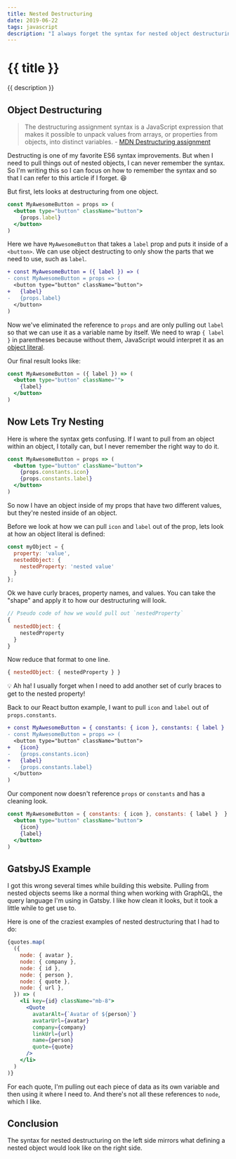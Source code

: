 ```yaml
---
title: Nested Destructuring
date: 2019-06-22
tags: javascript
description: "I always forget the syntax for nested object destructuring. So I wrote this article so that I don't forget again."
---
```


# {{ title }}

{{ description }}

## Object Destructuring

> The destructuring assignment syntax is a JavaScript expression that makes it possible to unpack values from arrays, or properties from objects, into distinct variables. - [MDN Destructuring assignment](https://developer.mozilla.org/en-US/docs/Web/JavaScript/Reference/Operators/Destructuring_assignment)

Destructing is one of my favorite ES6 syntax improvements. But when I need to pull things out of nested objects, I can never remember the syntax. So I'm writing this so I can focus on how to remember the syntax and so that I can refer to this article if I forget. 😆

But first, lets looks at destructuring from one object.

```jsx
const MyAwesomeButton = props => (
  <button type="button" className="button">
    {props.label}
  </button>
)
```

Here we have `MyAwesomeButton` that takes a `label` prop and puts it inside of a `<button>`. We can use object destructing to only show the parts that we need to use, such as `label`.

```diff
+ const MyAwesomeButton = ({ label }) => (
- const MyAwesomeButton = props => (
  <button type="button" className="button">
+   {label}
-   {props.label}
  </button>
)
```

Now we've eliminated the reference to `props` and are only pulling out `label` so that we can use it as a variable name by itself. We need to wrap `{ label }` in parentheses because without them, JavaScript would interpret it as an [object literal](https://developer.mozilla.org/en-US/docs/Web/JavaScript/Reference/Operators/Object_initializer#Creating_objects).

Our final result looks like:

```jsx
const MyAwesomeButton = ({ label }) => (
  <button type="button" className="">
    {label}
  </button>
)
```

## Now Lets Try Nesting

Here is where the syntax gets confusing. If I want to pull from an object within an object, I totally can, but I never remember the right way to do it.

```jsx
const MyAwesomeButton = props => (
  <button type="button" className="button">
    {props.constants.icon}
    {props.constants.label}
  </button>
)
```

So now I have an object inside of my props that have two different values, but they're nested inside of an object.

Before we look at how we can pull `icon` and `label` out of the prop, lets look at how an object literal is defined:

```javascript
const myObject = {
  property: 'value',
  nestedObject: {
    nestedProperty: 'nested value'
  }
};
```

Ok we have curly braces, property names, and values. You can take the "shape" and apply it to how our destructuring will look.

```javascript
// Pseudo code of how we would pull out `nestedProperty`
{
  nestedObject: {
    nestedProperty
  }
}
```

Now reduce that format to one line.

```javascript
{ nestedObject: { nestedProperty } }
```

💡 Ah ha! I usually forget when I need to add another set of curly braces to get to the nested property!

Back to our React button example, I want to pull `icon` and `label` out of `props.constants`.

```diff
+ const MyAwesomeButton = { constants: { icon }, constants: { label }  } => (
- const MyAwesomeButton = props => (
  <button type="button" className="button">
+   {icon}
-   {props.constants.icon}
+   {label}
-   {props.constants.label}
  </button>
)
```

Our component now doesn't reference `props` or `constants` and has a cleaning look.

```jsx
const MyAwesomeButton = { constants: { icon }, constants: { label }  } => (
  <button type="button" className="button">
    {icon}
    {label}
  </button>
)
```

## GatsbyJS Example

I got this wrong several times while building this website. Pulling from nested objects seems like a normal thing when working with GraphQL, the query language I'm using in Gatsby. I like how clean it looks, but it took a little while to get use to.

Here is one of the craziest examples of nested destructuring that I had to do:

```jsx
{quotes.map(
  ({
    node: { avatar },
    node: { company },
    node: { id },
    node: { person },
    node: { quote },
    node: { url },
  }) => (
    <li key={id} className="mb-8">
      <Quote
        avatarAlt={`Avatar of ${person}`}
        avatarUrl={avatar}
        company={company}
        linkUrl={url}
        name={person}
        quote={quote}
      />
    </li>
  )
)}
```

For each quote, I'm pulling out each piece of data as its own variable and then using it where I need to. And there's not all these references to `node`, which I like.

## Conclusion

The syntax for nested destructuring on the left side mirrors what defining a nested object would look like on the right side.
